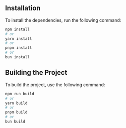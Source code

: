 ## Installation

To install the dependencies, run the following command:

```bash
npm install
# or
yarn install
# or
pnpm install
# or
bun install
```

## Building the Project

To build the project, use the following command:

```bash
npm run build
# or
yarn build
# or
pnpm build
# or
bun build
```
